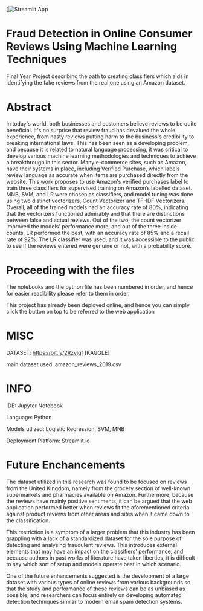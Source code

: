 [![Streamlit App](http://localhost:8501/)


# Fraud Detection in Online Consumer Reviews Using Machine Learning Techniques
Final Year Project describing the path to creating classifiers which aids in identifying the fake reviews from the real one using an Amazon dataset.

# Abstract
In today's world, both businesses and customers believe reviews to be quite beneficial. It's no surprise that review fraud has devalued the whole experience, from nasty reviews putting harm to the business's credibility to breaking international laws. This has been seen as a developing problem, and because it is related to natural language processing, it was critical to develop various machine learning methodologies and techniques to achieve a breakthrough in this sector. Many e-commerce sites, such as Amazon, have their systems in place, including Verified Purchase, which labels review language as accurate when items are purchased directly from the website. This work proposes to use Amazon's verified purchases label to train three classifiers for supervised training on Amazon’s labelled dataset. MNB, SVM, and LR were chosen as classifiers, and model tuning was done using two distinct vectorizers, Count Vectorizer and TF-IDF Vectorizers. Overall, all of the trained models had an accuracy rate of 80%, indicating that the vectorizers functioned admirably and that there are distinctions between false and actual reviews. Out of the two, the count vectorizer improved the models' performance more, and out of the three inside counts, LR performed the best, with an accuracy rate of 85% and a recall rate of 92%. The LR classifier was used, and it was accessible to the public to see if the reviews entered were genuine or not, with a probability score.

# Proceeding with the files
The notebooks and the python file has been numbered in order, and hence for easier readibility please refer to them in order.

This project has already been deployed online, and hence you can simply click the button on top to be referred to the web application


# MISC

DATASET: https://bit.ly/2Rzvjqf [KAGGLE]

main dataset used: amazon_reviews_2019.csv



# INFO

IDE: Jupyter Notebook

Language: Python

Models utlized: Logistic Regression, SVM, MNB 

Deployment Platform: Streamlit.io


# Future Enchancements
The dataset utilized in this research was found to be focused on reviews from the United Kingdom, namely from the grocery section of well-known supermarkets and pharmacies available on Amazon. Furthermore, because the reviews have mainly positive sentiments, it can be argued that the web application performed better when reviews fit the aforementioned criteria against product reviews from other areas and sites when it came down to the classification. 

This restriction is a symptom of a larger problem that this industry has been grappling with a lack of a standardized dataset for the sole purpose of detecting and analysing fraudulent reviews. This introduces external elements that may have an impact on the classifiers' performance, and because authors in past works of literature have taken liberties, it is difficult to say which sort of setup and models operate best in which scenario.

One of the future enhancements suggested is the development of a large dataset with various types of online reviews from various backgrounds so that the study and performance of these reviews can be as unbiased as possible, and researchers can focus entirely on developing automated detection techniques similar to modern email spam detection systems.


